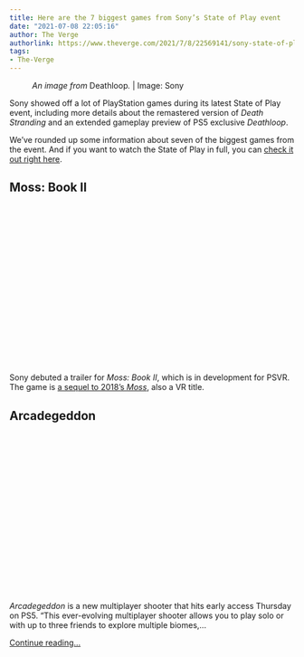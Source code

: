 ```yaml
---
title: Here are the 7 biggest games from Sony’s State of Play event
date: "2021-07-08 22:05:16"
author: The Verge
authorlink: https://www.theverge.com/2021/7/8/22569141/sony-state-of-play-trailers-deathloop-death-stranding-directors-cut
tags:
- The-Verge
---
```

<figure>
      <img alt="" src="https://cdn.vox-cdn.com/thumbor/XQMTvYi10dtaxexN9sbJhFRxP_I=/0x0:1377x918/1310x873/cdn.vox-cdn.com/uploads/chorus_image/image/69558648/Deathloop_Featured_image.0.png" />
        <figcaption><em>An image from </em>Deathloop<em>.</em> | Image: Sony</figcaption>
    </figure>

  <p id="3CRSKZ">Sony showed off a lot of PlayStation games during its latest State of Play event, including more details about the remastered version of <em>Death Stranding</em> and an extended gameplay preview of PS5 exclusive <em>Deathloop</em>.</p>
<p id="scjP6w">We’ve rounded up some information about seven of the biggest games from the event. And if you want to watch the State of Play in full, you can <a href="https://youtu.be/Sm8a4OC6W3A?t=870">check it out right here</a>.</p>
<h2 id="Vdtfde">Moss: Book II</h2>
<div id="lFLL0c"><div style="left: 0; width: 100%; height: 0; position: relative; padding-bottom: 56.25%;"></div></div>
<p id="T0jSXJ">Sony debuted a trailer for <em>Moss: Book II</em>, which is in development for PSVR. The game is <a href="https://www.polygon.com/2018/3/3/17073254/moss-review-psvr-ps4-playstation-vr">a sequel to 2018’s <em>Moss</em></a>, also a VR title. </p>
<h2 id="XeyJRR">Arcadegeddon</h2>
<div id="yylCeV"><div style="left: 0; width: 100%; height: 0; position: relative; padding-bottom: 56.25%;"></div></div>
<p id="sCuXFi"><em>Arcadegeddon </em>is a new multiplayer shooter that hits early access Thursday on PS5. “This ever-evolving multiplayer shooter allows you to play solo or with up to three friends to explore multiple biomes,...</p>
  <p>
    <a href="https://www.theverge.com/2021/7/8/22569141/sony-state-of-play-trailers-deathloop-death-stranding-directors-cut">Continue reading&hellip;</a>
  </p>